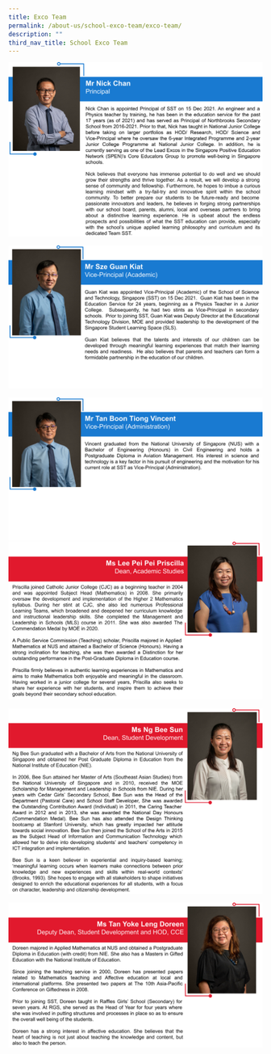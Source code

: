 ```yaml
---
title: Exco Team
permalink: /about-us/school-exco-team/exco-team/
description: ""
third_nav_title: School Exco Team
---
```

![](/images/Nick%20Chan%20Profile%20(Blue).svg)

![](/images/SL%20-%20Guan%20Kiat%20Profile%20(Blue).svg)

![](/images/SL%20-%20Vincent%20Tan%20Profile%20(Blue).svg)
![](/images/D%20-%20Priscilla%20Profile%20(Red).svg)

![](/images/D%20-%20Bee%20Sun%20Profile%20(Red).svg)

![](/images/D%20-%20Doreen%20Profile%20(Red).svg)
